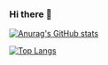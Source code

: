 ### Hi there 👋

[![Anurag's GitHub stats](https://github-readme-stats.vercel.app/api?username=soma-knd)](https://github.com/anuraghazra/github-readme-stats)


[![Top Langs](https://github-readme-stats.vercel.app/api/top-langs/?username=soma-knd&layout=compact)](https://github.com/anuraghazra/github-readme-stats)




<!--
**soma-knd/soma-knd** is a ✨ _special_ ✨ repository because its `README.md` (this file) appears on your GitHub profile.

Here are some ideas to get you started:

- 🔭 I’m currently working on ...
- 🌱 I’m currently learning ...
- 👯 I’m looking to collaborate on ...
- 🤔 I’m looking for help with ...
- 💬 Ask me about ...
- 📫 How to reach me: ...
- 😄 Pronouns: ...
- ⚡ Fun fact: ...
-->
